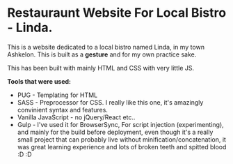 # Restauraunt Website For Local Bistro - Linda. 

This is a website dedicated to a local bistro named Linda, in my town Ashkelon. 
This is built as a **gesture** and for my own practice sake. 

This has been built with mainly HTML and CSS with very little JS.

**Tools that were used:**
* PUG - Templating for HTML
* SASS - Preprocessor for CSS. I really like this one, it's amazingly convinient syntax and features. 
* Vanilla JavaScript - no jQuery/React etc.. 
* Gulp - I've used it for BrowserSync, For script injection (experimenting), and mainly for the build before deployment, even though it's a really small project that can probably live without minification/concatenation, it was great learning experience and lots of broken teeth and spitted blood :D :D 


